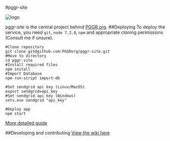 #pggr-site

![logo](https://www.pggr.org/images/logo.png)

pggr-site is the central project behind [PGGR.org](https://www.pggr.org).
##Deploying
To deploy the service, you need `git`, `node 7.2.0`, `npm` and appropriate cloning permissions (Consult me if unsure).

    #Clone repository
    git clone git@github.com:PGGRorg/pggr-site.git
    #Move to directory
    cd pggr-site
    #Install required files
    npm install
    #Import Database
    npm run-script import-db

    #Set sendgrid api key (Linux/MacOS)
    export sendgrid=api_key
    #Set sendgrid api key (Windows)
    setx.exe sendgrid "api_key"

    #Deploy app
    npm start

[More detailed guide](https://github.com/PGGRorg/pggr-site/wiki/Deploying)

##Developing and contributing
[View the wiki here](https://github.com/PGGRorg/pggr-site/wiki/Developing)
